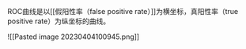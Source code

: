 ROC曲线是以[[假阳性率（false positive rate）]]为横坐标，真阳性率（true positive rate）为纵坐标的曲线。

![[Pasted image 20230404100945.png]]
